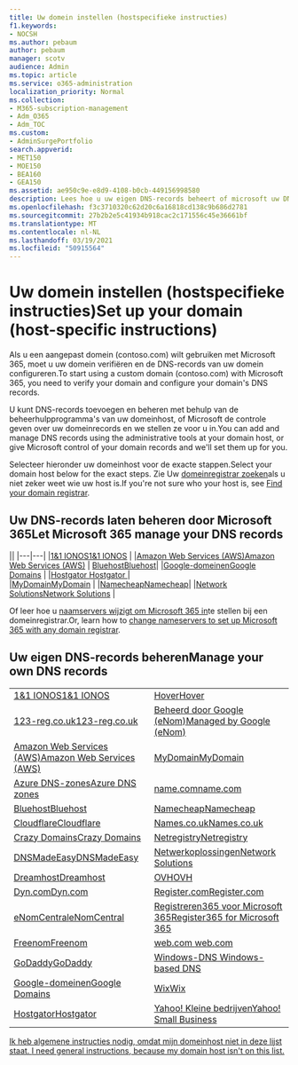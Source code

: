 ```yaml
---
title: Uw domein instellen (hostspecifieke instructies)
f1.keywords:
- NOCSH
ms.author: pebaum
author: pebaum
manager: scotv
audience: Admin
ms.topic: article
ms.service: o365-administration
localization_priority: Normal
ms.collection:
- M365-subscription-management
- Adm_O365
- Adm_TOC
ms.custom:
- AdminSurgePortfolio
search.appverid:
- MET150
- MOE150
- BEA160
- GEA150
ms.assetid: ae950c9e-e8d9-4108-b0cb-449156998580
description: Lees hoe u uw eigen DNS-records beheert of microsoft uw DNS-records voor u laat beheren.
ms.openlocfilehash: f3c3710320c62d20c6a16818cd138c9b686d2781
ms.sourcegitcommit: 27b2b2e5c41934b918cac2c171556c45e36661bf
ms.translationtype: MT
ms.contentlocale: nl-NL
ms.lasthandoff: 03/19/2021
ms.locfileid: "50915564"
---
```

# <a name="set-up-your-domain-host-specific-instructions"></a><span data-ttu-id="5051d-103">Uw domein instellen (hostspecifieke instructies)</span><span class="sxs-lookup"><span data-stu-id="5051d-103">Set up your domain (host-specific instructions)</span></span>

<span data-ttu-id="5051d-104">Als u een aangepast domein (contoso.com) wilt gebruiken met Microsoft 365, moet u uw domein verifiëren en de DNS-records van uw domein configureren.</span><span class="sxs-lookup"><span data-stu-id="5051d-104">To start using a custom domain (contoso.com) with Microsoft 365, you need to verify your domain and configure your domain's DNS records.</span></span> 
  
<span data-ttu-id="5051d-105">U kunt DNS-records toevoegen en beheren met behulp van de beheerhulpprogramma's van uw domeinhost, of Microsoft de controle geven over uw domeinrecords en we stellen ze voor u in.</span><span class="sxs-lookup"><span data-stu-id="5051d-105">You can add and manage DNS records using the administrative tools at your domain host, or give Microsoft control of your domain records and we'll set them up for you.</span></span>
  
<span data-ttu-id="5051d-106">Selecteer hieronder uw domeinhost voor de exacte stappen.</span><span class="sxs-lookup"><span data-stu-id="5051d-106">Select your domain host below for the exact steps.</span></span> <span data-ttu-id="5051d-107">Zie Uw [domeinregistrar zoeken](find-your-domain-registrar.md)als u niet zeker weet wie uw host is.</span><span class="sxs-lookup"><span data-stu-id="5051d-107">If you're not sure who your host is, see [Find your domain registrar](find-your-domain-registrar.md).</span></span>
  

## <a name="let-microsoft-365-manage-your-dns-records"></a><span data-ttu-id="5051d-108">Uw DNS-records laten beheren door Microsoft 365</span><span class="sxs-lookup"><span data-stu-id="5051d-108">Let Microsoft 365 manage your DNS records</span></span>

||
|---|---|
|[<span data-ttu-id="5051d-109">1&1 IONOS</span><span class="sxs-lookup"><span data-stu-id="5051d-109">1&1 IONOS</span></span>](../dns/change-nameservers-at-1-1-internet.md) |
|[<span data-ttu-id="5051d-110">Amazon Web Services (AWS)</span><span class="sxs-lookup"><span data-stu-id="5051d-110">Amazon Web Services (AWS)</span></span>](../dns/change-nameservers-at-aws.md) |
 [<span data-ttu-id="5051d-111">Bluehost</span><span class="sxs-lookup"><span data-stu-id="5051d-111">Bluehost</span></span>](../dns/change-nameservers-at-bluehost.md)|
|[<span data-ttu-id="5051d-112">Google-domeinen</span><span class="sxs-lookup"><span data-stu-id="5051d-112">Google   Domains</span></span>](../dns/change-nameservers-at-google-domains.md) |
|[<span data-ttu-id="5051d-113">Hostgator   </span><span class="sxs-lookup"><span data-stu-id="5051d-113">Hostgator   </span></span>](../dns/change-nameservers-at-hostgator.md)  |  
|[<span data-ttu-id="5051d-114">MyDomain</span><span class="sxs-lookup"><span data-stu-id="5051d-114">MyDomain</span></span>](../dns/change-nameservers-at-mydomain.md) | 
|[<span data-ttu-id="5051d-115">Namecheap</span><span class="sxs-lookup"><span data-stu-id="5051d-115">Namecheap</span></span>](../dns/change-nameservers-at-namecheap.md)|
|[<span data-ttu-id="5051d-116">Network Solutions</span><span class="sxs-lookup"><span data-stu-id="5051d-116">Network Solutions</span></span>](../dns/change-nameservers-at-network-solutions.md) |  

<span data-ttu-id="5051d-117">Of leer hoe u [naamservers wijzigt om Microsoft 365 in](change-nameservers-at-any-domain-registrar.md)te stellen bij een domeinregistrar.</span><span class="sxs-lookup"><span data-stu-id="5051d-117">Or, learn how to [change nameservers to set up Microsoft 365 with any domain registrar](change-nameservers-at-any-domain-registrar.md).</span></span>

## <a name="manage-your-own-dns-records"></a><span data-ttu-id="5051d-118">Uw eigen DNS-records beheren</span><span class="sxs-lookup"><span data-stu-id="5051d-118">Manage your own DNS records</span></span>

|                           |                          |
|---------------------------|--------------------------|
| [<span data-ttu-id="5051d-119">1&1 IONOS</span><span class="sxs-lookup"><span data-stu-id="5051d-119">1&1 IONOS</span></span>](../dns/create-dns-records-at-1-1-internet.md) | [<span data-ttu-id="5051d-120">Hover</span><span class="sxs-lookup"><span data-stu-id="5051d-120">Hover</span></span>](./create-dns-records-at-any-dns-hosting-provider.md) |
| [<span data-ttu-id="5051d-121">123-reg.co.uk</span><span class="sxs-lookup"><span data-stu-id="5051d-121">123-reg.co.uk</span></span>](../dns/create-dns-records-at-123-reg-co-uk.md) | [<span data-ttu-id="5051d-122">Beheerd door Google (eNom)</span><span class="sxs-lookup"><span data-stu-id="5051d-122">Managed   by Google (eNom)</span></span>](../dns/create-dns-records-for-domain-managed-by-google-enom.md)|
| [<span data-ttu-id="5051d-123">Amazon Web Services (AWS)</span><span class="sxs-lookup"><span data-stu-id="5051d-123">Amazon Web Services (AWS)</span></span>](../dns/create-dns-records-at-aws.md) | [<span data-ttu-id="5051d-124">MyDomain</span><span class="sxs-lookup"><span data-stu-id="5051d-124">MyDomain</span></span>](../dns/create-dns-records-at-mydomain.md) |
| [<span data-ttu-id="5051d-125">Azure DNS-zones</span><span class="sxs-lookup"><span data-stu-id="5051d-125">Azure DNS zones</span></span>](../dns/create-dns-records-for-azure-dns-zones.md) | [<span data-ttu-id="5051d-126">name.com</span><span class="sxs-lookup"><span data-stu-id="5051d-126">name.com</span></span>](../dns/create-dns-records-at-name-com.md) |
| [<span data-ttu-id="5051d-127">Bluehost</span><span class="sxs-lookup"><span data-stu-id="5051d-127">Bluehost</span></span>](../dns/create-dns-records-at-bluehost.md) | [<span data-ttu-id="5051d-128">Namecheap</span><span class="sxs-lookup"><span data-stu-id="5051d-128">Namecheap</span></span>](../dns/create-dns-records-at-namecheap.md)|
| [<span data-ttu-id="5051d-129">Cloudflare</span><span class="sxs-lookup"><span data-stu-id="5051d-129">Cloudflare</span></span>](../dns/create-dns-records-at-cloudflare.md)| [<span data-ttu-id="5051d-130">Names.co.uk</span><span class="sxs-lookup"><span data-stu-id="5051d-130">Names.co.uk</span></span>](../dns/create-dns-records-at-names-co-uk.md) |
|  [<span data-ttu-id="5051d-131">Crazy Domains</span><span class="sxs-lookup"><span data-stu-id="5051d-131">Crazy Domains</span></span>](../dns/create-dns-records-at-crazy-domains.md)| [<span data-ttu-id="5051d-132">Netregistry</span><span class="sxs-lookup"><span data-stu-id="5051d-132">Netregistry</span></span>](../dns/create-dns-records-at-netregistry.md) |
|[<span data-ttu-id="5051d-133">DNSMadeEasy</span><span class="sxs-lookup"><span data-stu-id="5051d-133">DNSMadeEasy</span></span>](../dns/create-dns-records-at-dnsmadeeasy.md) | [<span data-ttu-id="5051d-134">Netwerkoplossingen</span><span class="sxs-lookup"><span data-stu-id="5051d-134">Network   Solutions</span></span>](../dns/create-dns-records-at-network-solutions.md) |
|[<span data-ttu-id="5051d-135">Dreamhost</span><span class="sxs-lookup"><span data-stu-id="5051d-135">Dreamhost</span></span>](../dns/create-dns-records-at-dreamhost.md)  | [<span data-ttu-id="5051d-136">OVH</span><span class="sxs-lookup"><span data-stu-id="5051d-136">OVH</span></span>](../dns/create-dns-records-at-ovh.md) |
|  [<span data-ttu-id="5051d-137">Dyn.com</span><span class="sxs-lookup"><span data-stu-id="5051d-137">Dyn.com</span></span>](../dns/create-dns-records-at-dyn-com.md) | [<span data-ttu-id="5051d-138">Register.com</span><span class="sxs-lookup"><span data-stu-id="5051d-138">Register.com</span></span>](../dns/create-dns-records-at-register-com.md) |
| [<span data-ttu-id="5051d-139">eNomCentral</span><span class="sxs-lookup"><span data-stu-id="5051d-139">eNomCentral</span></span>](../dns/create-dns-records-at-enomcentral.md)| [<span data-ttu-id="5051d-140">Registreren365 voor Microsoft 365</span><span class="sxs-lookup"><span data-stu-id="5051d-140">Register365 for Microsoft 365</span></span>](../dns/create-dns-records-at-register365.md)  |
| [<span data-ttu-id="5051d-141">Freenom</span><span class="sxs-lookup"><span data-stu-id="5051d-141">Freenom</span></span>](../dns/create-dns-records-at-freenom.md) | [<span data-ttu-id="5051d-142"> web.com </span><span class="sxs-lookup"><span data-stu-id="5051d-142"> web.com </span></span>](../dns/create-dns-records-at-web-com.md)|
|[<span data-ttu-id="5051d-143">GoDaddy</span><span class="sxs-lookup"><span data-stu-id="5051d-143">GoDaddy</span></span>](../dns/create-dns-records-at-godaddy.md)|[<span data-ttu-id="5051d-144"> Windows-DNS</span><span class="sxs-lookup"><span data-stu-id="5051d-144"> Windows-based DNS</span></span>](../dns/create-dns-records-using-windows-based-dns.md)   |
| [<span data-ttu-id="5051d-145">Google-domeinen</span><span class="sxs-lookup"><span data-stu-id="5051d-145">Google Domains</span></span>](../dns/create-dns-records-at-google-domains.md) |[<span data-ttu-id="5051d-146">Wix</span><span class="sxs-lookup"><span data-stu-id="5051d-146">Wix</span></span>](../dns/create-dns-records-at-wix.md) |
|[<span data-ttu-id="5051d-147">Hostgator</span><span class="sxs-lookup"><span data-stu-id="5051d-147">Hostgator</span></span>](../dns/create-dns-records-at-hostgator.md)  | [<span data-ttu-id="5051d-148">Yahoo!   Kleine bedrijven</span><span class="sxs-lookup"><span data-stu-id="5051d-148">Yahoo!   Small Business</span></span>](../dns/create-dns-records-at-yahoo-small-business.md)  |

[<span data-ttu-id="5051d-149">Ik heb algemene instructies nodig, omdat mijn domeinhost niet in deze lijst staat. </span><span class="sxs-lookup"><span data-stu-id="5051d-149">I need general instructions, because my domain host isn't on this list. </span></span>](create-dns-records-at-any-dns-hosting-provider.md)
